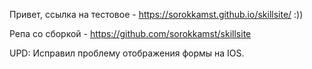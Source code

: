 Привет, ссылка на тестовое - https://sorokkamst.github.io/skillsite/ :))

Репа со сборкой - https://github.com/sorokkamst/skillsite

UPD: Исправил проблему отображения формы на IOS.
